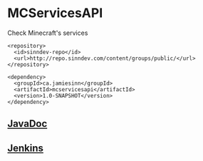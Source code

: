 # MCServicesAPI
Check Minecraft's services
```
<repository>
  <id>sinndev-repo</id>
  <url>http://repo.sinndev.com/content/groups/public/</url>
</repository>

<dependency>
  <groupId>ca.jamiesinn</groupId>
  <artifactId>mcservicesapi</artifactId>
  <version>1.0-SNAPSHOT</version>
</dependency>

```

## [JavaDoc](http://ci.sinndevelopment.com/job/MCServicesAPI/javadoc/)
## [Jenkins](http://ci.sinndevelopment.com/job/MCServicesAPI/)
